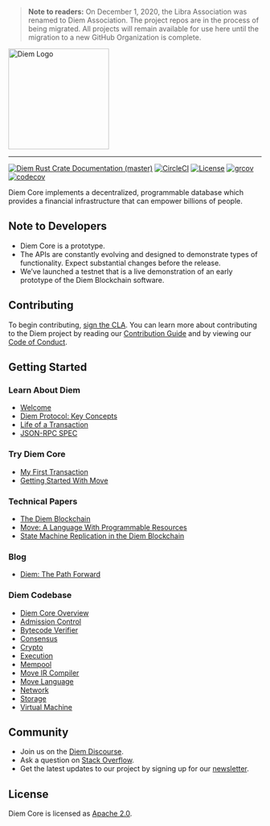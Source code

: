 > **Note to readers:** On December 1, 2020, the Libra Association was renamed to Diem Association. The project repos are in the process of being migrated. All projects will remain available for use here until the migration to a new GitHub Organization is complete.

<a href="https://developers.diem.com">
	<img width="200" src="./.assets/diem.png" alt="Diem Logo" />
</a>

---

[![Diem Rust Crate Documentation (master)](https://img.shields.io/badge/docs-master-59f)](https://developers.diem.com/docs/rustdocs/)
[![CircleCI](https://circleci.com/gh/diem/diem.svg?style=shield)](https://circleci.com/gh/diem/diem)
[![License](https://img.shields.io/badge/license-Apache-green.svg)](LICENSE)
[![grcov](https://img.shields.io/badge/Coverage-grcov-green)](https://ci-artifacts.diem.com/coverage/unit-coverage/latest/index.html)
[![codecov](https://codecov.io/gh/diem/diem/branch/master/graph/badge.svg)](https://codecov.io/gh/diem/diem)

Diem Core implements a decentralized, programmable database which provides a financial infrastructure that can empower billions of people.

## Note to Developers
* Diem Core is a prototype.
* The APIs are constantly evolving and designed to demonstrate types of functionality. Expect substantial changes before the release.
* We’ve launched a testnet that is a live demonstration of an early prototype of the Diem Blockchain software.

## Contributing

To begin contributing, [sign the CLA](https://diem.com/en-US/cla-sign/). You can learn more about contributing to the Diem project by reading our [Contribution Guide](https://developers.diem.com/docs/community/contributing) and by viewing our [Code of Conduct](https://developers.diem.com/docs/policies/code-of-conduct).

## Getting Started

### Learn About Diem
* [Welcome](https://developers.diem.com/docs/welcome-to-diem)
* [Diem Protocol: Key Concepts](https://developers.diem.com/docs/diem-protocol)
* [Life of a Transaction](https://developers.diem.com/docs/life-of-a-transaction)
* [JSON-RPC SPEC](json-rpc/json-rpc-spec.md)

### Try Diem Core
* [My First Transaction](https://developers.diem.com/docs/my-first-transaction)
* [Getting Started With Move](https://developers.diem.com/docs/move-overview)

### Technical Papers
* [The Diem Blockchain](https://developers.diem.com/docs/the-diem-blockchain-paper)
* [Move: A Language With Programmable Resources](https://developers.diem.com/docs/move-paper)
* [State Machine Replication in the Diem Blockchain](https://developers.diem.com/docs/state-machine-replication-paper)

### Blog
* [Diem: The Path Forward](https://developers.diem.com/blog/2019/06/18/the-path-forward/)

### Diem Codebase

* [Diem Core Overview](https://developers.diem.com/docs/diem-core-overview)
* [Admission Control](https://developers.diem.com/docs/crates/admission-control)
* [Bytecode Verifier](https://developers.diem.com/docs/crates/bytecode-verifier)
* [Consensus](https://developers.diem.com/docs/crates/consensus)
* [Crypto](https://developers.diem.com/docs/crates/crypto)
* [Execution](https://developers.diem.com/docs/crates/executor)
* [Mempool](https://developers.diem.com/docs/crates/mempool)
* [Move IR Compiler](https://developers.diem.com/docs/crates/ir-to-bytecode)
* [Move Language](https://developers.diem.com/docs/crates/move-language)
* [Network](https://developers.diem.com/docs/crates/network)
* [Storage](https://developers.diem.com/docs/crates/storage)
* [Virtual Machine](https://developers.diem.com/docs/crates/vm)


## Community

* Join us on the [Diem Discourse](https://community.diem.com).
* Ask a question on [Stack Overflow](https://stackoverflow.com/questions/tagged/diem).
* Get the latest updates to our project by signing up for our [newsletter](https://developers.diem.com/newsletter_form).

## License

Diem Core is licensed as [Apache 2.0](https://github.com/diem/diem/blob/master/LICENSE).
